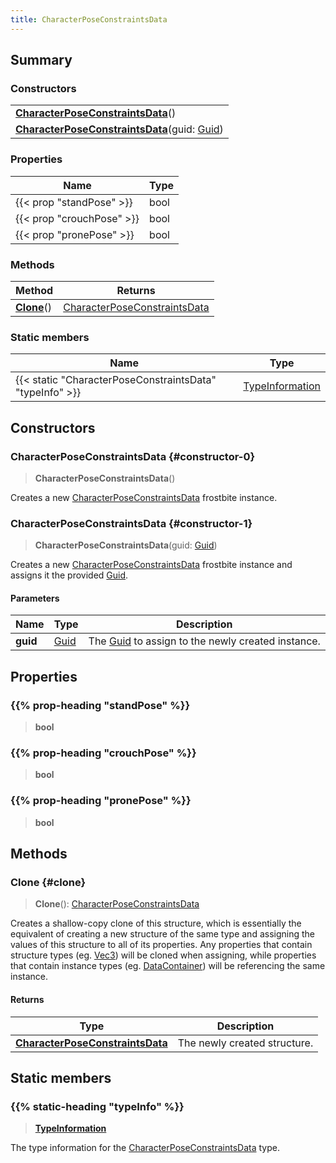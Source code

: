 ```yaml
---
title: CharacterPoseConstraintsData
---
```


## Summary

### Constructors

|  |
| --- |
| **[CharacterPoseConstraintsData](#constructor-0)**() |
| **[CharacterPoseConstraintsData](#constructor-1)**(guid: [Guid](/vext/ref/shared/type/guid)) |

### Properties

| Name | Type |
| ---- | ---- |
| {{< prop "standPose" >}} | bool |
| {{< prop "crouchPose" >}} | bool |
| {{< prop "pronePose" >}} | bool |

### Methods

| Method | Returns |
| ------ | ------- |
| **[Clone](#clone)**() | [CharacterPoseConstraintsData](/vext/ref/fb/characterposeconstraintsdata) |

### Static members

| Name | Type |
| ---- | ---- |
| {{< static "CharacterPoseConstraintsData" "typeInfo" >}} | [TypeInformation](/vext/ref/shared/type/typeinformation) |

## Constructors

### CharacterPoseConstraintsData {#constructor-0}

> **CharacterPoseConstraintsData**()

Creates a new [CharacterPoseConstraintsData](/vext/ref/fb/characterposeconstraintsdata) frostbite instance.

### CharacterPoseConstraintsData {#constructor-1}

> **CharacterPoseConstraintsData**(guid: [Guid](/vext/ref/shared/type/guid))

Creates a new [CharacterPoseConstraintsData](/vext/ref/fb/characterposeconstraintsdata) frostbite instance and assigns it the provided [Guid](/vext/ref/shared/type/guid).

#### Parameters

| Name | Type | Description |
| ---- | ---- | ----------- |
| **guid** | [Guid](/vext/ref/shared/type/guid) | The [Guid](/vext/ref/shared/type/guid) to assign to the newly created instance. |

## Properties

### {{% prop-heading "standPose" %}}

> **bool**

### {{% prop-heading "crouchPose" %}}

> **bool**

### {{% prop-heading "pronePose" %}}

> **bool**

## Methods

### Clone {#clone}

> **Clone**(): [CharacterPoseConstraintsData](/vext/ref/fb/characterposeconstraintsdata)

Creates a shallow-copy clone of this structure, which is essentially the equivalent of creating a new structure of the same type and assigning the values of this structure to all of its properties. Any properties that contain structure types (eg. [Vec3](/vext/ref/shared/type/vec3)) will be cloned when assigning, while properties that contain instance types (eg. [DataContainer](/vext/ref/shared/type/datacontainer)) will be referencing the same instance.

#### Returns

| Type | Description |
| ---- | ----------- |
| **[CharacterPoseConstraintsData](/vext/ref/fb/characterposeconstraintsdata)** | The newly created structure. |

## Static members

### {{% static-heading "typeInfo" %}}

> **[TypeInformation](/vext/ref/shared/type/typeinformation)**

The type information for the [CharacterPoseConstraintsData](/vext/ref/fb/characterposeconstraintsdata) type.

